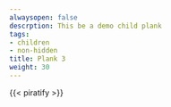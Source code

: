 ```yaml
---
alwaysopen: false
descrption: This be a demo child plank
tags:
- children
- non-hidden
title: Plank 3
weight: 30
---
```

{{< piratify >}}